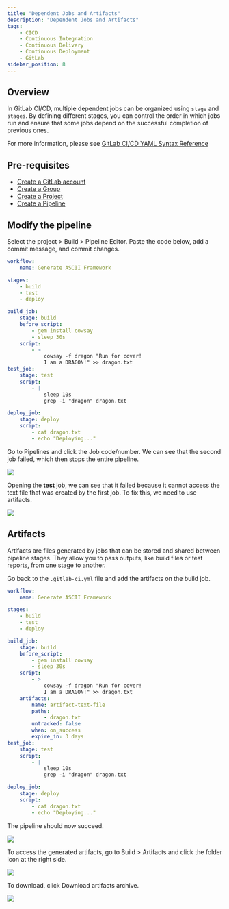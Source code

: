 ```yaml
---
title: "Dependent Jobs and Artifacts"
description: "Dependent Jobs and Artifacts"
tags: 
    - CICD
    - Continuous Integration
    - Continuous Delivery
    - Continuous Deployment
    - GitLab
sidebar_position: 8
---
```



## Overview

In GitLab CI/CD, multiple dependent jobs can be organized using `stage` and `stages`. By defining different stages, you can control the order in which jobs run and ensure that some jobs depend on the successful completion of previous ones.

For more information, please see [GitLab CI/CD YAML Syntax Reference](https://docs.gitlab.com/ee/ci/yaml/#stages)


## Pre-requisites 

- [Create a GitLab account](/docs/017-Version-Control-and-CICD/010-GitLab/001-GitLab-CICD.md#create-a-gitlab-account)
- [Create a Group](/docs/017-Version-Control-and-CICD/010-GitLab/001-GitLab-CICD.md#groups)
- [Create a Project](/docs/017-Version-Control-and-CICD/010-GitLab/001-GitLab-CICD.md#projects)
- [Create a Pipeline](/docs/017-Version-Control-and-CICD/010-GitLab/004-Pipelines.md#creating-a-pipeline)

## Modify the pipeline

Select the project > Build > Pipeline Editor. Paste the code below, add a commit message, and commit changes.

```yaml
workflow:
    name: Generate ASCII Framework 

stages:
    - build
    - test
    - deploy

build_job:
    stage: build
    before_script:
        - gem install cowsay
        - sleep 30s
    script:
        - >
            cowsay -f dragon "Run for cover!
            I am a DRAGON!" >> dragon.txt
test_job:
    stage: test
    script:
        - |
            sleep 10s
            grep -i "dragon" dragon.txt 

deploy_job:
    stage: deploy
    script:
        - cat dragon.txt 
        - echo "Deploying..."
```

Go to Pipelines and click the Job code/number. We can see that the second job failed, which then stops the entire pipeline. 

![](/img/docs/12082024-gitlab-using-multiple-dependent-jobs-failed.png)

Opening the **test** job, we can see that it failed because it cannot access the text file that was created by the first job. To fix this, we need to use artifacts.

![](/img/docs/12082024-gitlab-using-multiple-dependent-jobs-failed-why.png)

## Artifacts 

Artifacts are files generated by jobs that can be stored and shared between pipeline stages. They allow you to pass outputs, like build files or test reports, from one stage to another.

Go back to the `.gitlab-ci.yml` file and add the artifacts on the build job.

```yaml
workflow:
    name: Generate ASCII Framework 

stages:
    - build
    - test
    - deploy

build_job:
    stage: build
    before_script:
        - gem install cowsay
        - sleep 30s
    script:
        - >
            cowsay -f dragon "Run for cover!
            I am a DRAGON!" >> dragon.txt
    artifacts:
        name: artifact-text-file
        paths:
            - dragon.txt
        untracked: false 
        when: on_success 
        expire_in: 3 days            
test_job:
    stage: test
    script:
        - |
            sleep 10s
            grep -i "dragon" dragon.txt 

deploy_job:
    stage: deploy
    script:
        - cat dragon.txt 
        - echo "Deploying..."
```

The pipeline should now succeed.

![](/img/docs/12082024-gitlab-succeeeedd.png)

To access the generated artifacts, go to Build > Artifacts and click the folder icon at the right side.

![](/img/docs/12082024-gitlab-gen-artifacts.png)

To download, click Download artifacts archive.

![](/img/docs/12082024-gitlab-gen-artifacts-downlaod.png)